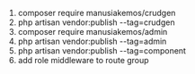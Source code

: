  1. composer require manusiakemos/crudgen
 2. php artisan vendor:publish --tag=crudgen
 3. composer require manusiakemos/admin
 4. php artisan  vendor:publish --tag=admin
 5. php artisan  vendor:publish --tag=component
 6. add role middleware to route group

